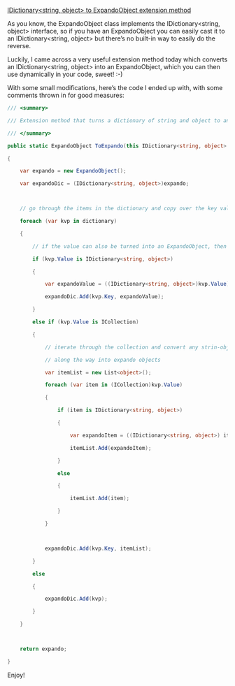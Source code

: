 ﻿[IDictionary<string, object> to ExpandoObject extension method](http://theburningmonk.com/2011/05/idictionarystring-object-to-expandoobject-extension-method/)

As you know, the ExpandoObject class implements the IDictionary<string, object> interface, so if you have an ExpandoObject
 you can easily cast it to an IDictionary<string, object> but there’s no built-in way to easily do the reverse.

Luckily, I came across a very useful extension method today which converts an IDictionary<string, object> into an ExpandoObject, 
which you can then use dynamically in your code, sweet! :-)

With some small modifications, here’s the code I ended up with, with some comments thrown in for good measures:

```cs
/// <summary>

/// Extension method that turns a dictionary of string and object to an ExpandoObject

/// </summary>

public static ExpandoObject ToExpando(this IDictionary<string, object> dictionary)

{

    var expando = new ExpandoObject();

    var expandoDic = (IDictionary<string, object>)expando;



    // go through the items in the dictionary and copy over the key value pairs)

    foreach (var kvp in dictionary)

    {

        // if the value can also be turned into an ExpandoObject, then do it!

        if (kvp.Value is IDictionary<string, object>)

        {

            var expandoValue = ((IDictionary<string, object>)kvp.Value).ToExpando();

            expandoDic.Add(kvp.Key, expandoValue);

        }

        else if (kvp.Value is ICollection)

        {

            // iterate through the collection and convert any strin-object dictionaries

            // along the way into expando objects

            var itemList = new List<object>();

            foreach (var item in (ICollection)kvp.Value)

            {

                if (item is IDictionary<string, object>)

                {

                    var expandoItem = ((IDictionary<string, object>) item).ToExpando();

                    itemList.Add(expandoItem);

                }

                else

                {

                    itemList.Add(item);

                }

            }



            expandoDic.Add(kvp.Key, itemList);

        }

        else

        {

            expandoDic.Add(kvp);

        }

    }



    return expando;

}
```

Enjoy!